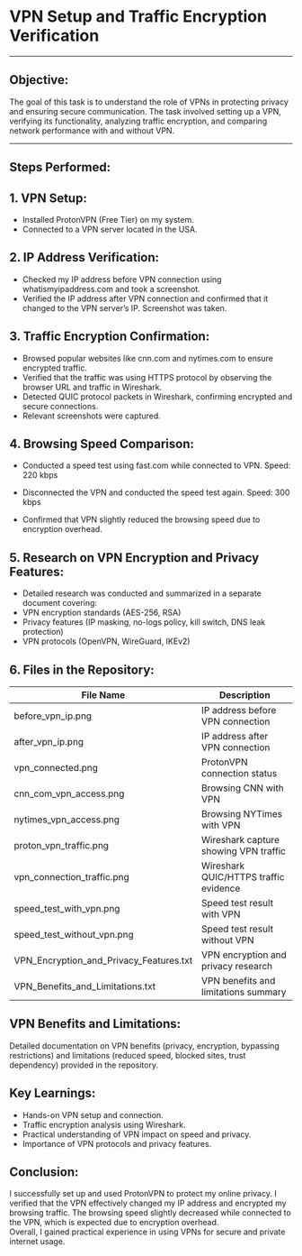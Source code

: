 # VPN Setup and Traffic Encryption Verification

----

## Objective:
The goal of this task is to understand the role of VPNs in protecting privacy and ensuring secure communication. The task involved setting up a VPN, verifying its functionality, analyzing traffic encryption, and comparing network performance with and without VPN.

----

## Steps Performed:

## 1. VPN Setup:

- Installed ProtonVPN (Free Tier) on my system.
- Connected to a VPN server located in the USA.


## 2. IP Address Verification:
   
- Checked my IP address before VPN connection using whatismyipaddress.com and took a screenshot.
- Verified the IP address after VPN connection and confirmed that it changed to the VPN server’s IP. Screenshot was taken.

## 3. Traffic Encryption Confirmation:
   
- Browsed popular websites like cnn.com and nytimes.com to ensure encrypted traffic.
- Verified that the traffic was using HTTPS protocol by observing the browser URL and traffic in Wireshark.
- Detected QUIC protocol packets in Wireshark, confirming encrypted and secure connections.
- Relevant screenshots were captured.

## 4. Browsing Speed Comparison:
   
- Conducted a speed test using fast.com while connected to VPN.
  Speed: 220 kbps

- Disconnected the VPN and conducted the speed test again.
  Speed: 300 kbps

- Confirmed that VPN slightly reduced the browsing speed due to encryption overhead.

## 5. Research on VPN Encryption and Privacy Features:

- Detailed research was conducted and summarized in a separate document covering:
- VPN encryption standards (AES-256, RSA)
- Privacy features (IP masking, no-logs policy, kill switch, DNS leak protection)
- VPN protocols (OpenVPN, WireGuard, IKEv2)

## 6. Files in the Repository:

| File Name                               | Description                              |
|-----------------------------------------|------------------------------------------|
| before_vpn_ip.png                       | IP address before VPN connection         |
| after_vpn_ip.png                        | IP address after VPN connection          |
| vpn_connected.png                       | ProtonVPN connection status              |
| cnn_com_vpn_access.png                  | Browsing CNN with VPN                    |
| nytimes_vpn_access.png                  | Browsing NYTimes with VPN                |
| proton_vpn_traffic.png                  | Wireshark capture showing VPN traffic    |
| vpn_connection_traffic.png              | Wireshark QUIC/HTTPS traffic evidence    |
| speed_test_with_vpn.png                 | Speed test result with VPN               |
| speed_test_without_vpn.png              | Speed test result without VPN            |
| VPN_Encryption_and_Privacy_Features.txt | VPN encryption and privacy research      |
| VPN_Benefits_and_Limitations.txt        | VPN benefits and limitations summary     |

## VPN Benefits and Limitations:
Detailed documentation on VPN benefits (privacy, encryption, bypassing restrictions) and limitations (reduced speed, blocked sites, trust dependency) provided in the repository.

## Key Learnings:
- Hands-on VPN setup and connection.
- Traffic encryption analysis using Wireshark.
- Practical understanding of VPN impact on speed and privacy.
- Importance of VPN protocols and privacy features.
  
## Conclusion:
I successfully set up and used ProtonVPN to protect my online privacy. I verified that the VPN effectively changed my IP address and encrypted my browsing traffic. The browsing speed slightly decreased while connected to the VPN, which is expected due to encryption overhead. <br>
Overall, I gained practical experience in using VPNs for secure and private internet usage.

